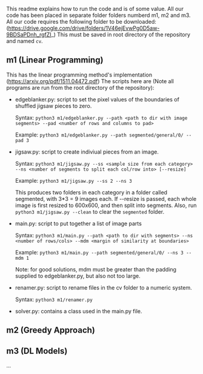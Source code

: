 This readme explains how to run the code and is of some value.
All our code has been placed in separate folder folders numberd m1, m2 and m3.
All our code requires the following folder to be downloaded: (https://drive.google.com/drive/folders/1V46ejEvwPg0D5aw-9BDSaPDnh_rgfZI_)
This must be saved in root directory of the repository and named `cv`.
## m1 (Linear Programming)
This has the linear programming method's implementation (https://arxiv.org/pdf/1511.04472.pdf)
The scripts here are (Note all programs are run from the root directory of the repository):

 - edgeblanker.py: script to set the pixel values of the boundaries of shuffled jigsaw pieces to zero.


    Syntax: `python3 m1/edgeblanker.py --path <path to dir with image segments> --pad <number of rows and columns to pad>`


    Example: `python3 m1/edgeblanker.py --path segmented/general/0/ --pad 3`

 - jigsaw.py: script to create indiviual pieces from an image.


    Syntax: `python3 m1/jigsaw.py --ss <sample size from each category> --ns <number of segments to split each col/row into> [--resize]`


    Example: `python3 m1/jigsaw.py --ss 2 --ns 3`


    This produces two folders in each category in a folder called segmented, with 3*3 = 9 images each.
    If --resize is passed, each whole image is first resized to 600x600, and then split into segments.
    Also, run `python3 m1/jigsaw.py --clean` to clear the `segmented` folder.

 - main.py: script to put together a list of image parts 


    Syntax: `python3 m1/main.py --path <path to dir with segments> --ns <number of rows/cols> --mdm <margin of similarity at boundaries>`
    
    
    Example: `python3 m1/main.py --path segmented/general/0/ --ns 3 --mdm 1`
    
    
    Note: for good solutions, mdm must be greater than the padding supplied to edgeblanker.py, but also not too large.

 - renamer.py: script to rename files in the cv folder to a numeric system.
    
    
    Syntax: `python3 m1/renamer.py`


 - solver.py: contains a class used in the main.py file.


## m2 (Greedy Approach)


## m3 (DL Models)
...